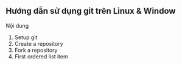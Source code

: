 ## Hướng dẫn sử dụng git trên Linux & Window

Nội dung
1. Setup git
2. Create a repository
3. Fork a repository
1. First ordered list item



